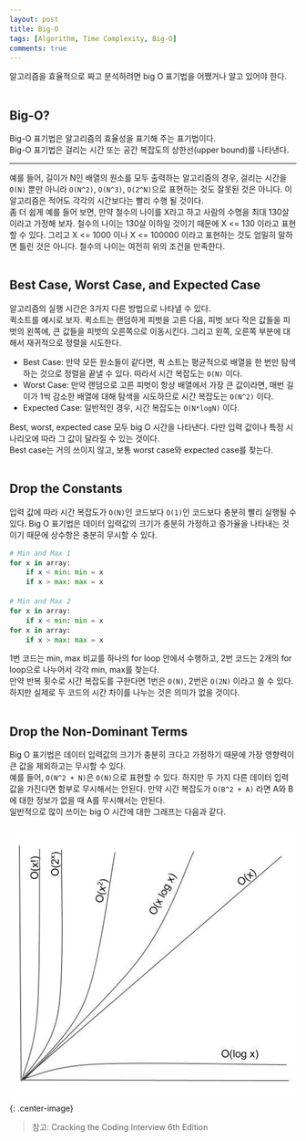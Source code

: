 ```yaml
---
layout: post
title: Big-O
tags: [Algorithm, Time Complexity, Big-O]
comments: true
---
```


알고리즘을 효율적으로 짜고 분석하려면 big O 표기법을 어쨌거나 알고 있어야 한다.  
<br>

## Big-O?
Big-O 표기법은 알고리즘의 효율성을 표기해 주는 표기법이다.  
Big-O 표기법은 걸리는 시간 또는 공간 복잡도의 상한선(upper bound)를 나타낸다.  

---

예를 들어, 길이가 N인 배열의 원소를 모두 출력하는 알고리즘의 경우, 걸리는 시간을 `O(N)` 뿐만 아니라 `O(N^2)`, `O(N^3)`, `O(2^N)`으로 표현하는 것도 잘못된 것은 아니다. 이 알고리즘은 적어도 각각의 시간보다는 빨리 수행 될 것이다.  
좀 더 쉽게 예를 들어 보면, 만약 철수의 나이를 X라고 하고 사람의 수명을 최대 130살이라고 가정해 보자. 철수의 나이는 130살 이하일 것이기 때문에 X <= 130 이라고 표현할 수 있다. 그리고 X <= 1000 이나 X <= 100000 이라고 표현하는 것도 엄밀히 말하면 틀린 것은 아니다. 철수의 나이는 여전히 위의 조건을 만족한다.  
<br>

## Best Case, Worst Case, and Expected Case
알고리즘의 실행 시간은 3가지 다른 방법으로 나타낼 수 있다.  
퀵소트를 예시로 보자. 퀵소트는 랜덤하게 피벗을 고른 다음, 피벗 보다 작은 값들을 피벗의 왼쪽에, 큰 값들을 피벗의 오른쪽으로 이동시킨다. 그리고 왼쪽, 오른쪽 부분에 대해서 재귀적으로 정렬을 시도한다.   

- Best Case: 만약 모든 원소들이 같다면, 퀵 소트는 평균적으로 배열을 한 번만 탐색하는 것으로 정렬을 끝낼 수 있다. 따라서 시간 복잡도는 `O(N)` 이다.  
- Worst Case: 만약 랜덤으로 고른 피벗이 항상 배열에서 가장 큰 값이라면, 매번 길이가 1씩 감소한 배열에 대해 탐색을 시도하므로 시간 복잡도는 `O(N^2)` 이다.  
- Expected Case: 일반적인 경우, 시간 복잡도는 `O(N*logN)` 이다.

Best, worst, expected case 모두 big O 시간을 나타낸다. 다만 입력 값이나 특정 시나리오에 따라 그 값이 달라질 수 있는 것이다.  
Best case는 거의 쓰이지 않고, 보통 worst case와 expected case를 찾는다.    
<br>

## Drop the Constants

입력 값에 따라 시간 복잡도가 `O(N)`인 코드보다 `O(1)`인 코드보다 충분히 빨리 실행될 수 있다. Big O 표기법은 데이터 입력값의 크기가 충분히 가정하고 증가율을 나타내는 것이기 때문에 상수항은 충분히 무시할 수 있다.

```python
# Min and Max 1
for x in array:
	if x < min: min = x
	if x > max: max = x

# Min and Max 2
for x in array:
	if x < min: min = x
for x in array:
	if x > max: max = x
```
1번 코드는 min, max 비교를 하나의 for loop 안에서 수행하고, 2번 코드는 2개의 for loop으로 나누어서 각각 min, max를 찾는다.  
만약 반복 횟수로 시간 복잡도를 구한다면 1번은 `O(N)`, 2번은 `O(2N)` 이라고 쓸 수 있다. 하지만 실제로 두 코드의 시간 차이를 나누는 것은 의미가 없을 것이다.  
<br>

## Drop the Non-Dominant Terms

Big O 표기법은 데이터 입력값의 크기가 충분히 크다고 가정하기 때문에 가장 영향력이 큰 값을 제외하고는 무시할 수 있다.  
예를 들어, `O(N^2 + N)`은 `O(N)`으로 표현할 수 있다.
하지만 두 가지 다른 데이터 입력 값을 가진다면 함부로 무시해서는 안된다. 만약 시간 복잡도가 `O(B^2 + A)` 라면 A와 B에 대한 정보가 없을 때 A를 무시해서는 안된다.  
일반적으로 많이 쓰이는 big O 시간에 대한 그래프는 다음과 같다.

![Big-O 그래프](/images/common-big-O.jpg){: .center-image}
<br>

> 참고: Cracking the Coding Interview 6th Edition
